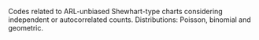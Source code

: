 Codes related to ARL-unbiased Shewhart-type charts considering independent or autocorrelated counts.
Distributions: Poisson, binomial and geometric.
